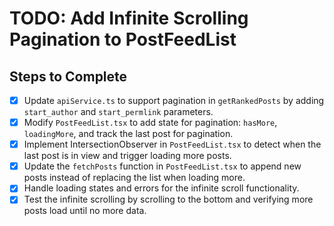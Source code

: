 # TODO: Add Infinite Scrolling Pagination to PostFeedList

## Steps to Complete

- [x] Update `apiService.ts` to support pagination in `getRankedPosts` by adding `start_author` and `start_permlink` parameters.
- [x] Modify `PostFeedList.tsx` to add state for pagination: `hasMore`, `loadingMore`, and track the last post for pagination.
- [x] Implement IntersectionObserver in `PostFeedList.tsx` to detect when the last post is in view and trigger loading more posts.
- [x] Update the `fetchPosts` function in `PostFeedList.tsx` to append new posts instead of replacing the list when loading more.
- [x] Handle loading states and errors for the infinite scroll functionality.
- [x] Test the infinite scrolling by scrolling to the bottom and verifying more posts load until no more data.
